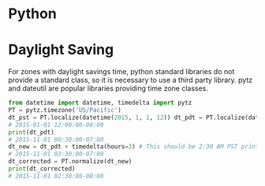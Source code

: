 Python
========================
# Daylight Saving

For zones with daylight savings time, python standard libraries do not provide a standard class, so it is necessary to use a third party library. pytz and dateutil are popular libraries providing time zone classes.

~~~python
from datetime import datetime, timedelta import pytz
PT = pytz.timezone('US/Pacific')
dt_pst = PT.localize(datetime(2015, 1, 1, 12)) dt_pdt = PT.localize(datetime(2015, 11, 1, 0, 30)) print(dt_pst)
# 2015-01-01 12:00:00-08:00
print(dt_pdt)
# 2015-11-01 00:30:00-07:00
dt_new = dt_pdt + timedelta(hours=3) # This should be 2:30 AM PST print(dt_new)
# 2015-11-01 03:30:00-07:00
dt_corrected = PT.normalize(dt_new)
print(dt_corrected)
# 2015-11-01 02:30:00-08:00
~~~